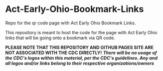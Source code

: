 # Act-Early-Ohio-Bookmark-Links
Repo for the qr code page with Act Early Ohio Bookmark Links. 

This repository is meant to host the code for the page with Act Early Ohio links that will be going onto a bookmark via QR code.

**PLEASE NOTE THAT THIS REPOSITORY AND GITHUB PAGES SITE ARE NOT ASSOCIATED WITH THE CDC DIRECTLY!**
***There will be no usage of the CDC's logos within this material, per the CDC's guidelines. Any and all logos and/or links belong to their respective organizations/owners***
